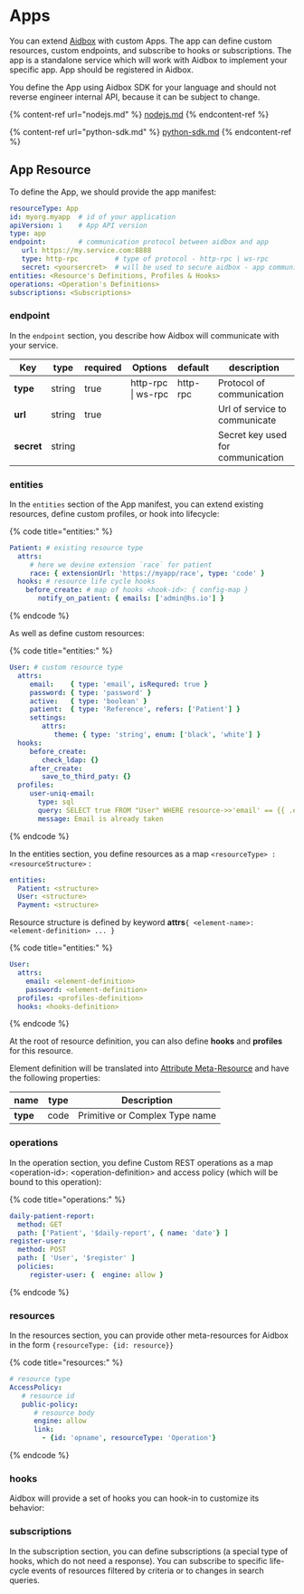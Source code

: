 # Apps

You can extend [Aidbox](https://www.health-samurai.io/aidbox) with custom Apps. The app can define custom resources, custom endpoints, and subscribe to hooks or subscriptions. The app is a standalone service which will work with Aidbox to implement your specific app. App should be registered in Aidbox.

You define the App using Aidbox SDK for your language and should not reverse engineer internal API, because it can be subject to change.

{% content-ref url="nodejs.md" %}
[nodejs.md](nodejs.md)
{% endcontent-ref %}

{% content-ref url="python-sdk.md" %}
[python-sdk.md](python-sdk.md)
{% endcontent-ref %}

## App Resource

To define the App, we should provide the app manifest:

```yaml
resourceType: App
id: myorg.myapp  # id of your application
apiVersion: 1    # App API version
type: app
endpoint:        # communication protocol between aidbox and app
   url: https://my.service.com:8888
   type: http-rpc         # type of protocol - http-rpc | ws-rpc 
   secret: <yoursercret>  # will be used to secure aidbox - app communication
entities: <Resource's Definitions, Profiles & Hooks>
operations: <Operation's Definitions>
subscriptions: <Subscriptions>
```

### endpoint

In the `endpoint` section, you describe how Aidbox will communicate with your service.

| Key        | type   | required | Options            | default  | description                       |
| ---------- | ------ | -------- | ------------------ | -------- | --------------------------------- |
| **type**   | string | true     | http-rpc \| ws-rpc | http-rpc | Protocol of communication         |
| **url**    | string | true     |                    |          | Url of service to communicate     |
| **secret** | string |          |                    |          | Secret key used for communication |

### entities

In the `entities` section of the App manifest, you can extend existing resources, define custom profiles, or hook into lifecycle:

{% code title="entities:" %}
```yaml
Patient: # existing resource type
  attrs:
     # here we devine extension `race` for patient
     race: { extensionUrl: 'https://myapp/race', type: 'code' }
  hooks: # resource life cycle hooks
    before_create: # map of hooks <hook-id>: { config-map }
       notify_on_patient: { emails: ['admin@hs.io'] }
```
{% endcode %}

As well as define custom resources:

{% code title="entities:" %}
```yaml
User: # custom resource type
  attrs:
     email:    { type: 'email', isRequred: true }
     password: { type: 'password' }
     active:   { type: 'boolean' }
     patient:  { type: 'Reference', refers: ['Patient'] }
     settings:  
        attrs:
           theme: { type: 'string', enum: ['black', 'white'] }
  hooks:
     before_create:
        check_ldap: {}
     after_create:
        save_to_third_paty: {}
  profiles:
     user-uniq-email: 
       type: sql 
       query: SELECT true FROM "User" WHERE resource->>'email' == {{ .email }}
       message: Email is already taken
```
{% endcode %}

In the entities section, you define resources as a map `<resourceType> : <resourceStructure>` :

```yaml
entities:
  Patient: <structure>
  User: <structure>
  Payment: <structure>
```

Resource structure is defined by keyword **attrs**`{ <element-name>: <element-definition> ... }`

{% code title="entities:" %}
```yaml
User:
  attrs:
    email: <element-definition>
    password: <element-definition>
  profiles: <profiles-definition>
  hooks: <hooks-definition>
```
{% endcode %}

At the root of resource definition, you can also define **hooks** and **profiles** for this resource.

Element definition will be translated into [Attribute Meta-Resource](broken-reference/) and have the following properties:

| name     | type | Description                    |
| -------- | ---- | ------------------------------ |
| **type** | code | Primitive or Complex Type name |

### operations

In the operation section, you define Custom REST operations as a map \<operation-id>: \<operation-definition> and access policy (which will be bound to this operation):

{% code title="operations:" %}
```yaml
daily-patient-report:
  method: GET
  path: ['Patient', '$daily-report', { name: 'date'} ]
register-user:
  method: POST
  path: [ 'User', '$register' ]
  policies: 
     register-user: {  engine: allow }
```
{% endcode %}

### resources

In the resources section, you can provide other meta-resources for Aidbox in the form `{resourceType: {id: resource}}`

{% code title="resources:" %}
```yaml
# resource type
AccessPolicy:
   # resource id
   public-policy:
      # resource body
      engine: allow
      link:
        - {id: 'opname', resourceType: 'Operation'}
```
{% endcode %}

### hooks

Aidbox will provide a set of hooks you can hook-in to customize its behavior:

### subscriptions

In the subscription section, you can define subscriptions (a special type of hooks, which do not need a response). You can subscribe to specific life-cycle events of resources filtered by criteria or to changes in search queries.

